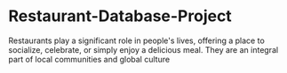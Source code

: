 # Restaurant-Database-Project
Restaurants play a significant role in people's lives, offering a place to socialize, celebrate, or simply enjoy a delicious meal. They are an integral part of local communities and global culture
